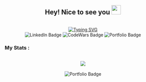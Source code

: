 <div id="header" align="center">
  <h2>
    Hey! Nice to see you
    <img src="https://media.giphy.com/media/hvRJCLFzcasrR4ia7z/giphy.gif" width="30px"/>
  </h2>
  </br>
  <a href="https://git.io/typing-svg"><img src="https://readme-typing-svg.demolab.com?font=Fira+Code&pause=1000&color=36F79E&center=true&width=435&lines=Front-End+Web+Developer;Who+always+enjoys+a+challenge" alt="Typing SVG" /></a>
  
  <div id="badges">
    <img src="https://img.shields.io/badge/LinkedIn-blue?style=for-the-badge&logo=linkedin&logoColor=white" alt="LinkedIn Badge"/>
    <img src="https://img.shields.io/badge/CodeWars-red?style=for-the-badge&logo=codewars&logoColor=white" alt="CodeWars Badge"/>
    <img src="https://img.shields.io/badge/Portfolio-success?style=for-the-badge&logo=googlechrome&logoColor=white" alt="Portfolio Badge"/>
  </div>
</div>



### My Stats :
</br>
<div align="center">
  <a href="https://git.io/streak-stats"><img src="https://github-readme-streak-stats.herokuapp.com?user=Matvey1994&theme=radical&date_format=j%20M%5B%20Y%5D"/></a>
  </br></br>
  <img src="https://www.codewars.com/users/matvey1994/badges/large" alt="Portfolio Badge"/>
</div>



   
         
        
        
        
          
            
              
            
            
              
              
            
          
          
            
              
            
          
        
      


